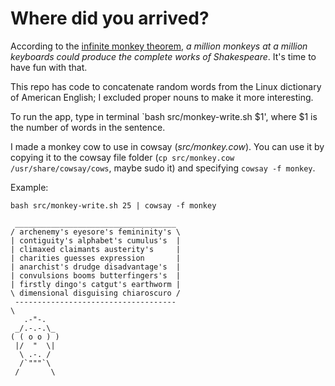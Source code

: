 # Where did you arrived?

According to the [infinite monkey theorem](https://en.wikipedia.org/wiki/Infinite_monkey_theorem), *a million monkeys at a million keyboards could produce the complete works of Shakespeare*. It's time to have fun with that.

This repo has code to concatenate random words from the Linux dictionary of American English; I excluded proper nouns to make it more interesting.

To run the app, type in terminal `bash src/monkey-write.sh $1', where $1 is the number of words in the sentence.

I made a monkey cow to use in cowsay (*src/monkey.cow*). You can use it by copying it to the cowsay file folder (`cp src/monkey.cow /usr/share/cowsay/cows`, maybe sudo it) and specifying `cowsay -f monkey`.

Example:

`bash src/monkey-write.sh 25 | cowsay -f monkey`

```
 ____________________________________
/ archenemy's eyesore's femininity's \
| contiguity's alphabet's cumulus's  |
| climaxed claimants austerity's     |
| charities guesses expression       |
| anarchist's drudge disadvantage's  |
| convulsions booms butterfingers's  |
| firstly dingo's catgut's earthworm |
\ dimensional disguising chiaroscuro /
 ------------------------------------
\
   .-"-.
 _/.-.-.\_
( ( o o ) )
 |/  "  \|
  \ .-. /
  /`"""`\
 /       \

```
